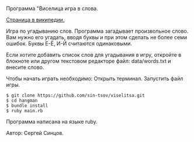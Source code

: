 Программа "Виселица игра в слова.

[Страница в википедии.](https://ru.wikipedia.org/wiki/Виселица_%28игра%29)

Игра по угадыванию слов. Программа загадывает произвольное слово. Вам нужно его угадать, вводя буквы и при этом сделать не более семи ошибок. Буквы Е-Ё, И-Й считаются одинаковыми. 

Если хотите добавить список слов для угадывания в игру, откройте в блокноте или другом текстовом редакторе файл: data/words.txt и внесите слово.

Чтобы начать играть необходимо: Открыть терминал. Запустить файл игры.

```
$ git clone https://github.com/sin-tsov/viselitsa.git
$ cd hangman
$ bundle install
$ ruby main.rb
```
Программа написана на языке ruby.

Автор: Сергей Синцов.
